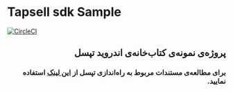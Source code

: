 # Tapsell sdk Sample  
[![CircleCI](https://circleci.com/gh/tapsellorg/TapsellSDK-AndroidSample.svg?style=svg)](https://circleci.com/gh/tapsellorg/TapsellSDK-AndroidSample)  


## <div dir="rtl">پروژه‌ی نمونه‌ی کتاب‌خانه‌ی اندروید تپسل</div>

### <div dir="rtl">برای مطالعه‌ی مستندات مربوط به راه‌اندازی تپسل از <a href="https://docs.tapsell.ir/tapsell-sdk/android/main/">این لینک</a> استفاده نمایید.</div>

